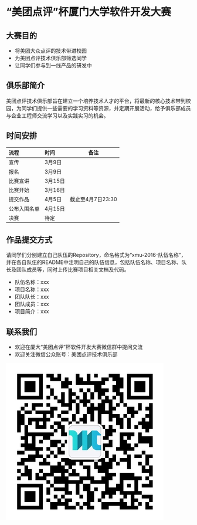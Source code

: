 # “美团点评”杯厦门大学软件开发大赛

## 大赛目的

- 将美团大众点评的技术带进校园
- 为美团点评技术俱乐部筛选同学
- 让同学们参与到一线产品的研发中

## 俱乐部简介

美团点评技术俱乐部旨在建立一个培养技术人才的平台，将最新的核心技术带到校园，为同学们提供一些需要的学习资料等资源，并定期开展活动，给予俱乐部成员与企业工程师交流学习以及实践实习的机会。

## 时间安排
| 流程     |时间    | 备注   |
| :------- | :----  | :---:  |
| 宣传     |3月9日  |        |
| 报名     |3月9日  |        |
| 比赛宣讲 |3月15日 |        |
| 比赛开始 |3月16日 |        |
| 提交作品 |4月5日  |截止至4月7日23:30        |
| 公布入围名单 |4月15日 |        |
| 决赛     |待定    |        |

## 作品提交方式

请同学们分别建立自己队伍的Repository，命名格式为“xmu-2016-队伍名称”，并在各自队伍的README中注明自己的队伍信息，包括队伍名称、项目名称、队长及团队成员等，同时上传比赛项目相关文档及代码。

- 队伍名称：xxx
- 项目名称：xxx
- 团队队长：xxx
- 团队成员：xxx
- 项目简介：xxx

## 联系我们
- 欢迎在厦大“美团点评”杯软件开发大赛微信群中提问交流
- 欢迎关注微信公众账号：美团点评技术俱乐部

![Alt text](./qrcode_for_gh_be6f97978aa6_430.jpg)
